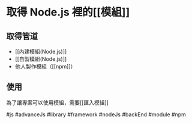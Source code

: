 # 取得 Node.js 裡的[[模組]]
## 取得管道
- [[內建模組(Node.js)]]
- [[自製模組(Node.js)]]
- 他人製作模組（[[npm]]）

## 使用
為了讓專案可以使用模組，需要[[匯入模組]]

#js #advanceJs #library #framework #nodeJs #backEnd #module #npm